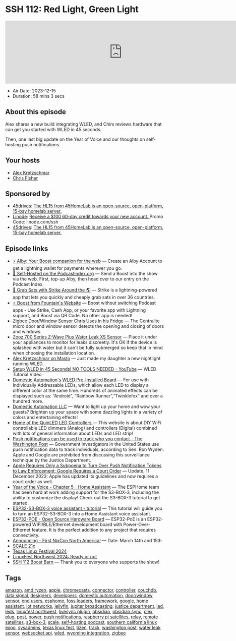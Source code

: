 # SSH 112: Red Light, Green Light

<iframe src="https://player.fireside.fm/v2/dUlrHQih+W06_jLQU?theme=dark" width="740" height="200" frameborder="0" scrolling="no"></iframe>

* Air Date: 2023-12-15
* Duration: 58 mins 3 secs

## About this episode

Alex shares a new build integrating WLED, and Chirs reviews hardware that can get you started with WLED in 45 seconds. 

Then, one last big update on the Year of Voice and our thoughts on self-hosting push notifications.

## Your hosts
* [Alex Kretzschmar](https://selfhosted.show/hosts/alexktz)
* [Chris Fisher](https://selfhosted.show/hosts/chrislas)

## Sponsored by

  * [45drives](https://45homelab.com): [ The HL15 from 45HomeLab is an open-source, open-platform, 15-bay homelab server. ](https://45homelab.com)
  * [Linode](https://linode.com/ssh): [Receive a $100 60-day credit towards your new account. ](https://linode.com/ssh) Promo Code: linode.com/ssh
  * [45drives](https://45homelab.com): [ The HL15 from 45HomeLab is an open-source, open-platform, 15-bay homelab server. ](https://45homelab.com)



## Episode links

  * [⚡ Alby: Your Boost companion for the web](https://getalby.com/ "⚡ Alby: Your Boost companion for the web") — Create an Alby Account to get a lightning wallet for payments wherever you go. 
  * [🎉 Self-Hosted on the Podcastindex.org](https://podcastindex.org/podcast/830124 "🎉 Self-Hosted on the Podcastindex.org") — Send a Boost into the show via the web. First, top-up Alby, then head over to our entry on the Podcast Index.
  * [🔌 Grab Sats with Strike Around the 🌎](https://strike.me/download/ "🔌 Grab Sats with Strike Around the 🌎") — Strike is a lightning-powered app that lets you quickly and cheaply grab sats in over 36 countries. 
  * [⭐ Boost from Fountain's Website](https://www.fountain.fm/show/LxGQPEpBqTDLxF4d6qC5 "⭐ Boost from Fountain's Website") — Boost without switching Podcast apps - Use Strike, Cash App, or your favorite app with Lightning support, and Boost via QR Code. No other app is needed! 
  * [Zigbee Door/Window Sensor Chris Uses in his Fridge](https://www.amazon.com/dp/B071YQCWQM?ref=ppx_yo2ov_dt_b_product_details&th=1 "Zigbee Door/Window Sensor Chris Uses in his Fridge") — The Centralite micro door and window sensor detects the opening and closing of doors and windows. 
  * [Zooz 700 Series Z-Wave Plus Water Leak XS Sensor](https://www.amazon.com/dp/B09JKJNFMX "Zooz 700 Series Z-Wave Plus Water Leak XS Sensor") — Place it under your appliances to monitor for leaks discreetly. It's OK if the device is splashed with water but it can't be fully submerged so keep that in mind when choosing the installation location. 
  * [Alex Kretzschmar on Masto](https://techhub.social/@ironicbadger/111461432239351859 "Alex Kretzschmar on Masto") — Just made my daughter a new nightlight running WLED.
  * [Setup WLED in 45 Seconds! NO TOOLS NEEDED - YouTube](https://www.youtube.com/watch?v=aBOEHfT8VY4 "Setup WLED in 45 Seconds! NO TOOLS NEEDED - YouTube") — WLED Tutorial Video
  * [Domestic Automation's WLED Pre-Installed Board](https://www.amazon.com/Domestic-Automation-LLC-Controller-Improvement/dp/B0BPYR92YP?th=1 "Domestic Automation's WLED Pre-Installed Board") — For use with Individually Addressable LEDs, which allow each LED to display a different color at the same time. Hundreds of animated effects can be displayed such as: “Android”, “Rainbow Runner”,“Twinklefox” and over a hundred more. 
  * [Domestic Automation LLC](https://sites.google.com/view/domesticautomationllc/home "Domestic Automation LLC") — Want to light up your home and wow your guests? Brighten up your space with some dazzling lights in a variety of colors and entertaining effects!
  * [Home of the QuinLED LED Controllers ](https://quinled.info/ "Home of the QuinLED LED Controllers ") — This website is about DIY WiFi controllable LED dimmers (Analog) and controllers (Digital) combined with lots of general information about LEDs and LED strip!
  * [Push notifications can be used to track who you contact - The Washington Post](https://www.washingtonpost.com/technology/2023/12/06/push-notifications-surveillance-apple-google/ "Push notifications can be used to track who you contact - The Washington Post") — Government investigators in the United States use push notification data to track individuals, according to Sen. Ron Wyden. Apple and Google are prohibited from discussing this surveillance technique by the Justice Department.
  * [Apple Requires Only a Subpoena to Turn Over Push Notification Tokens to Law Enforcement; Google Requires a Court Order](https://daringfireball.net/linked/2023/12/06/apples-updated-law-enforcement-guidelines "Apple Requires Only a Subpoena to Turn Over Push Notification Tokens to Law Enforcement; Google Requires a Court Order") — Update, 11 December 2023: Apple has updated its guidelines and now requires a court order as well.
  * [Year of the Voice - Chapter 5 - Home Assistant](https://www.home-assistant.io/blog/2023/12/13/year-of-the-voice-chapter-5/ "Year of the Voice - Chapter 5 - Home Assistant") — The ESPHome team has been hard at work adding support for the S3-BOX-3, including the ability to customize the display! Check out the S3-BOX-3 tutorial to get started.
  * [ESP32-S3-BOX-3 voice assistant - tutorial](https://www.home-assistant.io/voice_control/s3_box_voice_assistant/ "ESP32-S3-BOX-3 voice assistant - tutorial") — This tutorial will guide you to turn an ESP32-S3-BOX-3 into a Home Assistant voice assistant.
  * [ESP32-POE - Open Source Hardware Board](https://www.olimex.com/Products/IoT/ESP32/ESP32-POE/open-source-hardware "ESP32-POE - Open Source Hardware Board") — ESP32-PoE is an ESP32-powered WIFI/BLE/Ethernet development board with Power-Over-Ethernet feature. It is the perfect addition to any project that requires connectivity.
  * [Announcing - First NixCon North America!](https://discourse.nixos.org/t/announcing-first-nixcon-north-america/35874 "Announcing - First NixCon North America!") — Date: March 14th and 15th
  * [SCALE 21x](https://www.socallinuxexpo.org/scale/21x "SCALE 21x")
  * [Texas Linux Festival 2024](https://2024.texaslinuxfest.org/ "Texas Linux Festival 2024")
  * [LinuxFest Northwest 2024: Ready or not](https://discuss.lfnw.org/t/lfnw2024-ready-or-not/698 "LinuxFest Northwest 2024: Ready or not")
  * [SSH 112 Boost Barn](https://paste.docs.lol/reader/FormalizedEvangelism "SSH 112 Boost Barn") — Thank you to everyone who supports the show!



## Tags

[amazon](https://selfhosted.show/tags/amazon), [amd ryzen](https://selfhosted.show/tags/amd%20ryzen), [apple](https://selfhosted.show/tags/apple), [chromecasts](https://selfhosted.show/tags/chromecasts), [connector](https://selfhosted.show/tags/connector), [controller](https://selfhosted.show/tags/controller), [couchdb](https://selfhosted.show/tags/couchdb), [data signal](https://selfhosted.show/tags/data%20signal), [designers](https://selfhosted.show/tags/designers), [developers](https://selfhosted.show/tags/developers), [domestic automation](https://selfhosted.show/tags/domestic%20automation), [door/window sensor](https://selfhosted.show/tags/door%2Fwindow%20sensor), [end users](https://selfhosted.show/tags/end%20users), [esphome](https://selfhosted.show/tags/esphome), [foss leaders](https://selfhosted.show/tags/foss%20leaders), [framework](https://selfhosted.show/tags/framework), [google](https://selfhosted.show/tags/google), [home assistant](https://selfhosted.show/tags/home%20assistant), [iot networks](https://selfhosted.show/tags/iot%20networks), [jellyfin](https://selfhosted.show/tags/jellyfin), [jupiter broadcasting](https://selfhosted.show/tags/jupiter%20broadcasting), [justice department](https://selfhosted.show/tags/justice%20department), [led](https://selfhosted.show/tags/led), [leds](https://selfhosted.show/tags/leds), [linuxfest northwest](https://selfhosted.show/tags/linuxfest%20northwest), [livesync plugin](https://selfhosted.show/tags/livesync%20plugin), [obsidian](https://selfhosted.show/tags/obsidian), [obsidian sync](https://selfhosted.show/tags/obsidian%20sync), [plex](https://selfhosted.show/tags/plex), [plug](https://selfhosted.show/tags/plug), [post](https://selfhosted.show/tags/post), [power](https://selfhosted.show/tags/power), [push notifications](https://selfhosted.show/tags/push%20notifications), [raspberry pi satellites](https://selfhosted.show/tags/raspberry%20pi%20satellites), [relay](https://selfhosted.show/tags/relay), [remote satellites](https://selfhosted.show/tags/remote%20satellites), [s3-box-3](https://selfhosted.show/tags/s3-box-3), [scale](https://selfhosted.show/tags/scale), [self-hosting podcast](https://selfhosted.show/tags/self-hosting%20podcast), [southern california linux expo](https://selfhosted.show/tags/southern%20california%20linux%20expo), [sysadmins](https://selfhosted.show/tags/sysadmins), [texas linux fest](https://selfhosted.show/tags/texas%20linux%20fest), [tizen](https://selfhosted.show/tags/tizen), [track](https://selfhosted.show/tags/track), [washington post](https://selfhosted.show/tags/washington%20post), [water leak sensor](https://selfhosted.show/tags/water%20leak%20sensor), [websocket api](https://selfhosted.show/tags/websocket%20api), [wled](https://selfhosted.show/tags/wled), [wyoming integration](https://selfhosted.show/tags/wyoming%20integration), [zigbee](https://selfhosted.show/tags/zigbee)